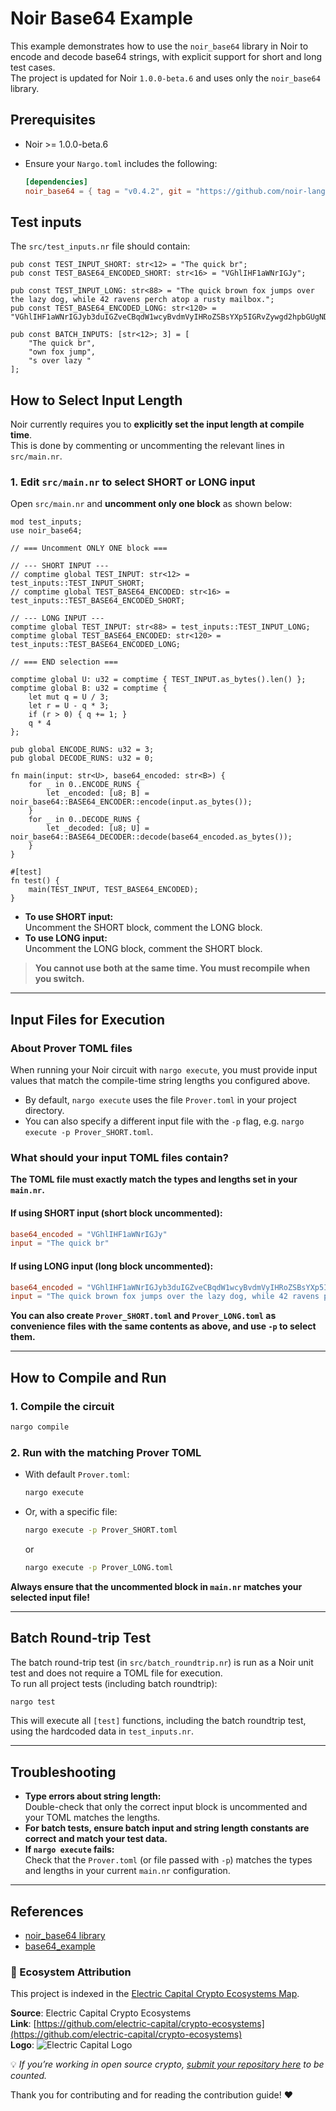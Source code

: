 # Noir Base64 Example

This example demonstrates how to use the `noir_base64` library in Noir to encode and decode base64 strings, with explicit support for short and long test cases.  
The project is updated for Noir `1.0.0-beta.6` and uses only the `noir_base64` library.

## Prerequisites

- Noir >= 1.0.0-beta.6
- Ensure your `Nargo.toml` includes the following:

   ```toml
   [dependencies]
   noir_base64 = { tag = "v0.4.2", git = "https://github.com/noir-lang/noir_base64.git" }
   ```

## Test inputs  
   The `src/test_inputs.nr` file should contain:

   ```noir
   pub const TEST_INPUT_SHORT: str<12> = "The quick br";
   pub const TEST_BASE64_ENCODED_SHORT: str<16> = "VGhlIHF1aWNrIGJy";

   pub const TEST_INPUT_LONG: str<88> = "The quick brown fox jumps over the lazy dog, while 42 ravens perch atop a rusty mailbox.";
   pub const TEST_BASE64_ENCODED_LONG: str<120> = "VGhlIHF1aWNrIGJyb3duIGZveCBqdW1wcyBvdmVyIHRoZSBsYXp5IGRvZywgd2hpbGUgNDIgcmF2ZW5zIHBlcmNoIGF0b3AgYSBydXN0eSBtYWlsYm94Lg==";

   pub const BATCH_INPUTS: [str<12>; 3] = [
       "The quick br",
       "own fox jump",
       "s over lazy "
   ];
   ```

## How to Select Input Length

Noir currently requires you to **explicitly set the input length at compile time**.  
This is done by commenting or uncommenting the relevant lines in `src/main.nr`.

### 1. **Edit `src/main.nr` to select SHORT or LONG input**

Open `src/main.nr` and **uncomment only one block** as shown below:

```noir
mod test_inputs;
use noir_base64;

// === Uncomment ONLY ONE block ===

// --- SHORT INPUT ---
// comptime global TEST_INPUT: str<12> = test_inputs::TEST_INPUT_SHORT;
// comptime global TEST_BASE64_ENCODED: str<16> = test_inputs::TEST_BASE64_ENCODED_SHORT;

// --- LONG INPUT ---
comptime global TEST_INPUT: str<88> = test_inputs::TEST_INPUT_LONG;
comptime global TEST_BASE64_ENCODED: str<120> = test_inputs::TEST_BASE64_ENCODED_LONG;

// === END selection ===

comptime global U: u32 = comptime { TEST_INPUT.as_bytes().len() };
comptime global B: u32 = comptime {
    let mut q = U / 3;
    let r = U - q * 3;
    if (r > 0) { q += 1; }
    q * 4
};

pub global ENCODE_RUNS: u32 = 3;
pub global DECODE_RUNS: u32 = 0;

fn main(input: str<U>, base64_encoded: str<B>) {
    for _ in 0..ENCODE_RUNS {
        let _encoded: [u8; B] = noir_base64::BASE64_ENCODER::encode(input.as_bytes());
    }
    for _ in 0..DECODE_RUNS {
        let _decoded: [u8; U] = noir_base64::BASE64_DECODER::decode(base64_encoded.as_bytes());
    }
}

#[test]
fn test() {
    main(TEST_INPUT, TEST_BASE64_ENCODED);
}
```

- **To use SHORT input:**  
  Uncomment the SHORT block, comment the LONG block.
- **To use LONG input:**  
  Uncomment the LONG block, comment the SHORT block.

> **You cannot use both at the same time. You must recompile when you switch.**

---

## Input Files for Execution

### About Prover TOML files

When running your Noir circuit with `nargo execute`, you must provide input values that match the compile-time string lengths you configured above.

- By default, `nargo execute` uses the file `Prover.toml` in your project directory.
- You can also specify a different input file with the `-p` flag, e.g. `nargo execute -p Prover_SHORT.toml`.

### What should your input TOML files contain?

**The TOML file must exactly match the types and lengths set in your `main.nr`.**

#### If using SHORT input (short block uncommented):
```toml name=Prover.toml
base64_encoded = "VGhlIHF1aWNrIGJy"
input = "The quick br"
```

#### If using LONG input (long block uncommented):
```toml name=Prover.toml
base64_encoded = "VGhlIHF1aWNrIGJyb3duIGZveCBqdW1wcyBvdmVyIHRoZSBsYXp5IGRvZywgd2hpbGUgNDIgcmF2ZW5zIHBlcmNoIGF0b3AgYSBydXN0eSBtYWlsYm94Lg=="
input = "The quick brown fox jumps over the lazy dog, while 42 ravens perch atop a rusty mailbox."
```

**You can also create `Prover_SHORT.toml` and `Prover_LONG.toml` as convenience files with the same contents as above, and use `-p` to select them.**

---

## How to Compile and Run

### 1. **Compile the circuit**

```sh
nargo compile
```

### 2. **Run with the matching Prover TOML**

- With default `Prover.toml`:
  ```sh
  nargo execute
  ```
- Or, with a specific file:
  ```sh
  nargo execute -p Prover_SHORT.toml
  ```
  or
  ```sh
  nargo execute -p Prover_LONG.toml
  ```

**Always ensure that the uncommented block in `main.nr` matches your selected input file!**

---

## Batch Round-trip Test

The batch round-trip test (in `src/batch_roundtrip.nr`) is run as a Noir unit test and does not require a TOML file for execution.  
To run all project tests (including batch roundtrip):

```sh
nargo test
```

This will execute all `[test]` functions, including the batch roundtrip test, using the hardcoded data in `test_inputs.nr`.

---

## Troubleshooting

- **Type errors about string length:**  
  Double-check that only the correct input block is uncommented and your TOML matches the lengths.
- **For batch tests, ensure batch input and string length constants are correct and match your test data.**
- **If `nargo execute` fails:**  
  Check that the `Prover.toml` (or file passed with `-p`) matches the types and lengths in your current `main.nr` configuration.

---

## References

- [noir_base64 library](https://github.com/noir-lang/noir_base64)
- [base64_example](https://github.com/noir-lang/noir-examples/tree/master/lib_examples/base64_example)

### 🧭 Ecosystem Attribution

This project is indexed in the [Electric Capital Crypto Ecosystems Map](https://github.com/electric-capital/crypto-ecosystems).

**Source**: Electric Capital Crypto Ecosystems  
**Link**: [https://github.com/electric-capital/crypto-ecosystems](https://github.com/electric-capital/crypto-ecosystems)  
**Logo**: ![Electric Capital Logo](https://avatars.githubusercontent.com/u/44590959?s=200&v=4)

💡 _If you’re working in open source crypto, [submit your repository here](https://github.com/electric-capital/crypto-ecosystems) to be counted._

Thank you for contributing and for reading the contribution guide! ❤️
